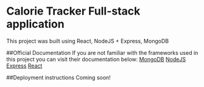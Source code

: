 # Calorie Tracker Full-stack application

This project was built using React, NodeJS + Express, MongoDB

##Official Documentation
If you are not familiar with the frameworks used in this project you can visit their documentation below:
[MongoDB](https://www.mongodb.com/docs/)
[NodeJS](https://nodejs.org/en/docs)
[Express](https://expressjs.com/en/api.html)
[React](https://react.dev/reference/react)

##Deployment instructions
Coming soon!
